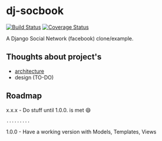 # dj-socbook
[![Build Status](https://travis-ci.org/syndbg/dj-socbook.svg?branch=master)](https://travis-ci.org/syndbg/dj-socbook)
[![Coverage Status](https://coveralls.io/repos/syndbg/dj-socbook/badge.svg)](https://coveralls.io/r/syndbg/dj-socbook)

A Django Social Network (facebook) clone/example.


## Thoughts about project's

* [architecture](ARCHITECTURE.md)
* design (TO-DO)


## Roadmap

x.x.x - Do stuff until 1.0.0. is met :smile:

    .........

1.0.0 - Have a working version with Models, Templates, Views
